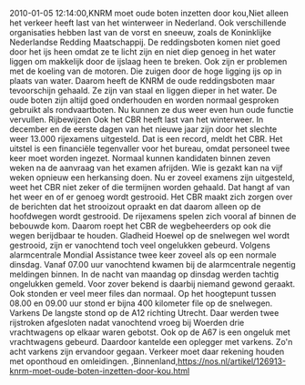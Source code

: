 2010-01-05 12:14:00,KNRM moet oude boten inzetten door kou,Niet alleen het verkeer heeft last van het winterweer in Nederland. Ook verschillende organisaties hebben last van de vorst en sneeuw, zoals de Koninklijke Nederlandse Redding Maatschappij. De reddingsboten komen niet goed door het ijs heen omdat ze te licht zijn en niet diep genoeg in het water liggen om makkelijk door de ijslaag heen te breken. Ook zijn er problemen met de koeling van de motoren. Die zuigen door de hoge ligging ijs op in plaats van water. Daarom heeft de KNRM de oude reddingsboten maar tevoorschijn gehaald. Ze zijn van staal en liggen dieper in het water. De oude boten zijn altijd goed onderhouden en worden normaal gesproken gebruikt als rondvaartboten. Nu kunnen ze dus weer even hun oude functie vervullen. Rijbewijzen Ook het CBR heeft last van het winterweer. In december en de eerste dagen van het nieuwe jaar zijn door het slechte weer 13.000 rijexamens uitgesteld. Dat is een record, meldt het CBR. Het uitstel is een financiële tegenvaller voor het bureau, omdat personeel twee keer moet worden ingezet. Normaal kunnen kandidaten binnen zeven weken na de aanvraag van het examen afrijden. Wie is gezakt kan na vijf weken opnieuw een herkansing doen. Nu er zoveel examens zijn uitgesteld, weet het CBR niet zeker of die termijnen worden gehaald. Dat hangt af van het weer en of er genoeg wordt gestrooid. Het CBR maakt zich zorgen over de berichten dat het strooizout opraakt en dat daarom alleen op de hoofdwegen wordt gestrooid. De rijexamens spelen zich vooral af binnen de bebouwde kom. Daarom roept het CBR de wegbeheerders op ook die wegen berijdbaar te houden. Gladheid Hoewel op de snelwegen wel wordt gestrooid, zijn er vanochtend toch veel ongelukken gebeurd. Volgens alarmcentrale Mondial Assistance twee keer zoveel als op een normale dinsdag. Vanaf 07.00 uur vanochtend kwamen bij de alarmcentrale negentig meldingen binnen. In de nacht van maandag op dinsdag werden tachtig ongelukken gemeld. Voor zover bekend is daarbij niemand gewond geraakt. Ook stonden er veel meer files dan normaal. Op het hoogtepunt tussen 08.00 en 09.00 uur stond er bijna 400 kilometer file op de snelwegen. Varkens De langste stond op de A12 richting Utrecht. Daar werden twee rijstroken afgesloten nadat vanochtend vroeg bij Woerden drie vrachtwagens op elkaar waren gebotst. Ook op de A67 is een ongeluk met vrachtwagens gebeurd. Daardoor kantelde een oplegger met varkens. Zo'n acht varkens zijn ervandoor gegaan. Verkeer moet daar rekening houden met oponthoud en omleidingen. ,Binnenland,https://nos.nl/artikel/126913-knrm-moet-oude-boten-inzetten-door-kou.html